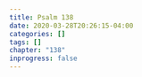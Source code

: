 ```yaml
---
title: Psalm 138
date: 2020-03-28T20:26:15-04:00
categories: []
tags: []
chapter: "138"
inprogress: false
---
```


